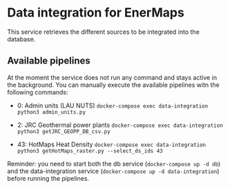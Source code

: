 # Data integration for EnerMaps

This service retrieves the different sources to be integrated into the database.

## Available pipelines
At the moment the service does not run any command and stays active in the background.
You can manually execute the available pipelines witn the following commands:

  - 0: Admin units (LAU NUTS)
    `docker-compose exec data-integration python3 admin_units.py`

  - 2: JRC Geothermal power plants
  `docker-compose exec data-integration python3 getJRC_GEOPP_DB_csv.py`

  - 43: HotMaps Heat Density
  	`docker-compose exec data-integration python3 getHotMaps_raster.py --select_ds_ids 43`
  	
Reminder: you need to start both the db service (`docker-compose up -d db`) and the data-integration service (`docker-compose up -d data-integration`) before running the pipelines.
